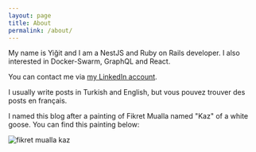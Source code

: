 ```yaml
---
layout: page
title: About
permalink: /about/
---
```


My name is Yiğit and I am a NestJS and Ruby on Rails developer.
I also interested in Docker-Swarm, GraphQL and React.

You can contact me via [my LinkedIn account](www.linkedin.com/in/yiğit-sadıç-25563aa6).


I usually write posts in Turkish and English, but vous pouvez trouver des posts en français.

I named this blog after a painting of Fikret Mualla named "Kaz" of a white goose.
You can find this painting below:

![fikret mualla kaz]({{site.baseurl}}/assets/img/fikret-mualla-kaz.jpg)
